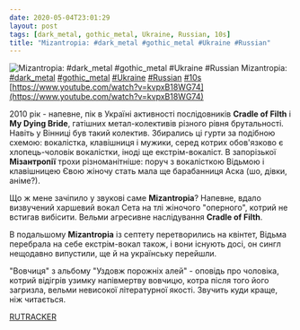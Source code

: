 ```yaml
---
date: 2020-05-04T23:01:29
layout: post
tags: [dark_metal, gothic_metal, Ukraine, Russian, 10s]
title: "Mizantropia: #dark_metal #gothic_metal #Ukraine #Russian"
---
```

![Mizantropia: #dark_metal #gothic_metal #Ukraine #Russian](https://i.ytimg.com/vi/kvpxB18WG74/hqdefault.jpg)
Mizantropia: [#dark_metal](/tags/#dark_metal) [#gothic_metal](/tags/#gothic_metal) [#Ukraine](/tags/#Ukraine) [#Russian](/tags/#Russian) [#10s](/tags/#10s) [https://www.youtube.com/watch?v=kvpxB18WG74](https://www.youtube.com/watch?v=kvpxB18WG74)

2010 рік - напевне, пік в Україні активності послідовників **Cradle of Filth** і **My Dying Bride**, гатішних метал-колективів різного рівня брутальності. Навіть у Вінниці був такий колектив. Збирались ці гурти за подібною схемою: вокалістка, клавішниця і мужики, серед котрих обов&#39;язково є хлопець-чоловік вокалістки, іноді ще екстрім-вокаліст. В запорізької **Мізантропії** трохи різноманітніше: поруч з вокалісткою Відьмою і клавішницею Євою жіночу стать мала ще барабанниця Аска (шо, дівки, аніме?).

Що ж мене зачіпило у звукові саме **Mizantropia**? Напевне, вдало визвучений харшевий вокал Сета на тлі жіночого &quot;оперного&quot;, котрий не встигав вибісити. Вельми агресивне наслідування **Cradle of Filth**.

В подальшому **Mizantropia** із септету перетворились на квінтет, Відьма перебрала на себе екстрім-вокал також, і вони існують досі, он сингл нещодавно випустили, ще й на українську перейшли.

&quot;Вовчиця&quot; з альбому &quot;Уздовж порожніх алей&quot; - оповідь про чоловіка, котрий відігрів узимку напівмертву вовчицю, котра після того його загризла, вельми невисокої літературної якості. Звучить куди краще, ніж читається.

[RUTRACKER](https://rutracker.org/forum/viewtopic.php?t=4417877)